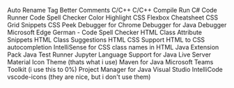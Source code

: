 Auto Rename Tag
Better Comments
C/C++
C/C++ Compile Run
C#
Code Runner
Code Spell Checker
Color Highlight 
CSS Flexbox Cheatsheet
CSS Grid Snippets
CSS Peek
Debugger for Chrome
Debugger for Java
Debugger Microsoft Edge
German - Code Spell Checker 
HTML Class Attribute Snippets
HTML Class Suggestions
HTML CSS Support
HTML to CSS autocompletion
IntelliSense for CSS class names in HTML
Java Extension Pack
Java Test Runner
Jupyter
Language Support for Java
Live Server
Material Icon Theme (thats what i use) 
Maven for Java
Microsoft Teams Toolkit (i use this to 0%)
Project Manager for Java
Visual Studio IntelliCode
vscode-icons (they are nice, but i don't use them)

